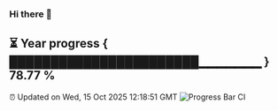 ### Hi there 👋
⏳ Year progress { ███████████████████████▁▁▁▁▁▁▁ } 78.77 %
---
⏰ Updated on Wed, 15 Oct 2025 12:18:51 GMT
![Progress Bar CI](https://github.com/Moyi321/Moyi321/workflows/Progress%20Bar%20CI/badge.svg)
